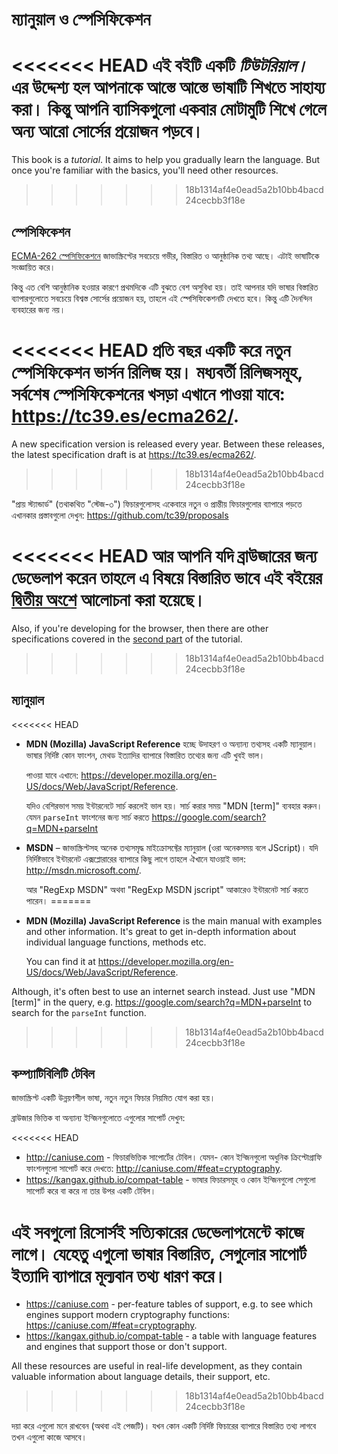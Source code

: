 
# ম্যানুয়াল ও স্পেসিফিকেশন

<<<<<<< HEAD
এই বইটি একটি _টিউটরিয়াল।_ এর উদ্দেশ্য হল আপনাকে আস্তে আস্তে ভাষাটি শিখতে সাহায্য করা। কিন্তু আপনি ব্যাসিকগুলো একবার মোটামুটি শিখে গেলে অন্য আরো সোর্সের প্রয়োজন পড়বে।
=======
This book is a *tutorial*. It aims to help you gradually learn the language. But once you're familiar with the basics, you'll need other resources.
>>>>>>> 18b1314af4e0ead5a2b10bb4bacd24cecbb3f18e

## স্পেসিফিকেশন

[ECMA-262 স্পেসিফিকেশনে](https://www.ecma-international.org/publications/standards/Ecma-262.htm) জাভাস্ক্রিপ্টের সবচেয়ে গভীর, বিস্তারিত ও আনুষ্ঠানিক তথ্য আছে। এটাই ভাষাটিকে সংজ্ঞায়িত করে।

কিন্তু এত বেশি আনুষ্ঠানিক হওয়ার কারণে প্রথমদিকে এটি বুঝতে বেশ অসুবিধা হয়। তাই আপনার যদি ভাষার বিস্তারিত ব্যাপারগুলোতে সবচেয়ে বিশ্বস্ত সোর্সের প্রয়োজন হয়, তাহলে এই স্পেসিফিকেশনটি দেখতে হবে। কিন্তু এটি দৈনন্দিন ব্যবহারের জন্য নয়।

<<<<<<< HEAD
প্রতি বছর একটি করে নতুন স্পেসিফিকেশন ভার্সন রিলিজ হয়। মধ্যবর্তী রিলিজসমূহ, সর্বশেষ স্পেসিফিকেশনের খসড়া এখানে পাওয়া যাবে: <https://tc39.es/ecma262/>.
=======
A new specification version is released every year. Between these releases, the latest specification draft is at <https://tc39.es/ecma262/>.
>>>>>>> 18b1314af4e0ead5a2b10bb4bacd24cecbb3f18e

"প্রায় স্ট্যান্ডার্ড" (তথাকথিত "স্টেজ-৩") ফিচারগুলোসহ একেবারে নতুন ও প্রান্তীয় ফিচারগুলোর ব্যাপারে পড়তে এখানকার প্রস্তাবগুলো দেখুন: <https://github.com/tc39/proposals>

<<<<<<< HEAD
আর আপনি যদি ব্রাউজারের জন্য ডেভেলাপ করেন তাহলে এ বিষয়ে বিস্তারিত ভাবে এই বইয়ের [দ্বিতীয় অংশে](info:browser-environment) আলোচনা করা হয়েছে।
=======
Also, if you're developing for the browser, then there are other specifications covered in the [second part](info:browser-environment) of the tutorial.
>>>>>>> 18b1314af4e0ead5a2b10bb4bacd24cecbb3f18e

## ম্যানুয়াল

<<<<<<< HEAD
- **MDN (Mozilla) JavaScript Reference** হচ্ছে উদাহরণ ও অন্যান্য তথ্যসহ একটি ম্যানুয়াল। ভাষার নির্দিষ্ট কোন ফাংশন, মেথড ইত্যাদির ব্যাপারে বিস্তারিত তথ্যের জন্য এটি খুবই ভাল।

    পাওয়া যাবে এখানে: <https://developer.mozilla.org/en-US/docs/Web/JavaScript/Reference>.

    যদিও বেশিরভাগ সময় ইন্টারনেটে সার্চ করলেই ভাল হয়। সার্চ করার সময় "MDN [term]" ব্যবহার করুন। যেমন `parseInt` ফাংশনের জন্য সার্চ করতে <https://google.com/search?q=MDN+parseInt>


* **MSDN** – জাভাস্ক্রিপ্টসহ অনেক তথ্যসমৃদ্ধ মাইক্রোসফ্টের ম্যানুয়াল (ওরা অনেকসময় বলে JScript)। যদি নির্দিষ্টভাবে ইন্টারনেট এক্সপ্লোরারের ব্যাপারে কিছু লাগে তাহলে ঐখানে যাওয়াই ভাল: <http://msdn.microsoft.com/>.

    আর "RegExp MSDN" অথবা "RegExp MSDN jscript" আকারেও ইন্টারনেট সার্চ করতে পারেন।
=======
- **MDN (Mozilla) JavaScript Reference** is the main manual with examples and other information. It's great to get in-depth information about individual language functions, methods etc.

    You can find it at <https://developer.mozilla.org/en-US/docs/Web/JavaScript/Reference>.

Although, it's often best to use an internet search instead. Just use "MDN [term]" in the query, e.g. <https://google.com/search?q=MDN+parseInt> to search for the `parseInt` function.
>>>>>>> 18b1314af4e0ead5a2b10bb4bacd24cecbb3f18e

## কম্প্যাটিবিলিটি টেবিল

জাভাস্ক্রিপ্ট একটি উন্নয়ণশীল ভাষা, নতুন নতুন ফিচার নিয়মিত যোগ করা হয়।

ব্রাউজার ভিত্তিক বা অন্যান্য ইন্জিনগুলোতে এগুলোর সাপোর্ট দেখুন:

<<<<<<< HEAD
- <http://caniuse.com> - ফিচারভিত্তিক সাপোর্টের টেবিল। যেমন- কোন ইন্জিনগুলো অধুনিক ক্রিপ্টোগ্রাফি ফাংশনগুলো সাপোর্ট করে দেখতে: <http://caniuse.com/#feat=cryptography>.
- <https://kangax.github.io/compat-table> - ভাষার ফিচারসমূহ ও কোন ইন্জিনগুলো সেগুলো সাপোর্ট করে বা করে না তার উপর একটি টেবিল।

এই সবগুলো রিসোর্সই সত্যিকারের ডেভেলাপমেন্টে কাজে লাগে। যেহেতু এগুলো ভাষার বিস্তারিত, সেগুলোর সাপোর্ট ইত্যাদি ব্যাপারে মূল্যবান তথ্য ধারণ করে।
=======
- <https://caniuse.com> - per-feature tables of support, e.g. to see which engines support modern cryptography functions: <https://caniuse.com/#feat=cryptography>.
- <https://kangax.github.io/compat-table> - a table with language features and engines that support those or don't support.

All these resources are useful in real-life development, as they contain valuable information about language details, their support, etc.
>>>>>>> 18b1314af4e0ead5a2b10bb4bacd24cecbb3f18e

দয়া করে এগুলো মনে রাখবেন (অথবা এই পেজটি)। যখন কোন একটি নির্দিষ্ট ফিচারের ব্যাপারে বিস্তারিত তথ্য লাগবে তখন এগুলো কাজে আসবে।
